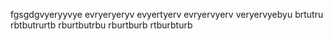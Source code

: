 fgsgdgvyeryyvye
evryeryeryv
evyertyerv
evryervyerv
veryervyebyu
brtutru
rbtbutrurtb
rburtbutrbu
rburtburb
rtburbturb